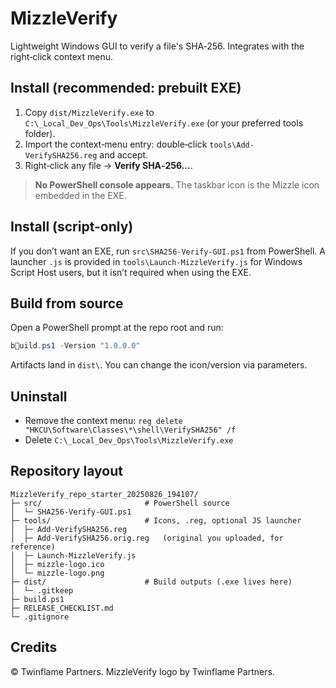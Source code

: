 # MizzleVerify

Lightweight Windows GUI to verify a file's SHA‑256. Integrates with the right‑click context menu.

## Install (recommended: prebuilt EXE)

1. Copy `dist/MizzleVerify.exe` to `C:\_Local_Dev_Ops\Tools\MizzleVerify.exe` (or your preferred tools folder).
2. Import the context‑menu entry: double‑click `tools\Add-VerifySHA256.reg` and accept.
3. Right‑click any file → **Verify SHA‑256…**.

> **No PowerShell console appears.** The taskbar icon is the Mizzle icon embedded in the EXE.

## Install (script-only)

If you don’t want an EXE, run `src\SHA256-Verify-GUI.ps1` from PowerShell. A launcher `.js` is provided in `tools\Launch-MizzleVerify.js` for Windows Script Host users, but it isn’t required when using the EXE.

## Build from source

Open a PowerShell prompt at the repo root and run:

```powershell
build.ps1 -Version "1.0.0.0"
```

Artifacts land in `dist\`. You can change the icon/version via parameters.

## Uninstall

- Remove the context menu: `reg delete "HKCU\Software\Classes\*\shell\VerifySHA256" /f`
- Delete `C:\_Local_Dev_Ops\Tools\MizzleVerify.exe`

## Repository layout

```
MizzleVerify_repo_starter_20250826_194107/
├─ src/                       # PowerShell source
│  └─ SHA256-Verify-GUI.ps1
├─ tools/                     # Icons, .reg, optional JS launcher
│  ├─ Add-VerifySHA256.reg
│  ├─ Add-VerifySHA256.orig.reg   (original you uploaded, for reference)
│  ├─ Launch-MizzleVerify.js
│  ├─ mizzle-logo.ico
│  └─ mizzle-logo.png
├─ dist/                      # Build outputs (.exe lives here)
│  └─ .gitkeep
├─ build.ps1
├─ RELEASE_CHECKLIST.md
└─ .gitignore
```

## Credits

© Twinflame Partners. MizzleVerify logo by Twinflame Partners.
